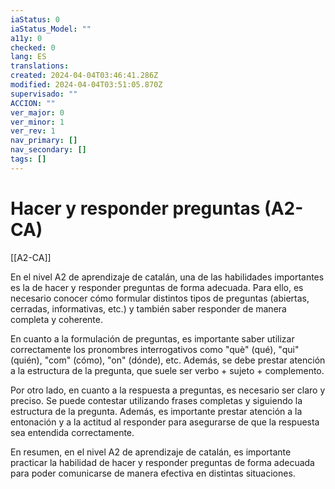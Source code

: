```yaml
---
iaStatus: 0
iaStatus_Model: ""
a11y: 0
checked: 0
lang: ES
translations: 
created: 2024-04-04T03:46:41.286Z
modified: 2024-04-04T03:51:05.870Z
supervisado: ""
ACCION: ""
ver_major: 0
ver_minor: 1
ver_rev: 1
nav_primary: []
nav_secondary: []
tags: []
---
```

# Hacer y responder preguntas (A2-CA)

[[A2-CA]]

En el nivel A2 de aprendizaje de catalán, una de las habilidades importantes es la de hacer y responder preguntas de forma adecuada. Para ello, es necesario conocer cómo formular distintos tipos de preguntas (abiertas, cerradas, informativas, etc.) y también saber responder de manera completa y coherente.

En cuanto a la formulación de preguntas, es importante saber utilizar correctamente los pronombres interrogativos como "què" (qué), "qui" (quién), "com" (cómo), "on" (dónde), etc. Además, se debe prestar atención a la estructura de la pregunta, que suele ser verbo + sujeto + complemento.

Por otro lado, en cuanto a la respuesta a preguntas, es necesario ser claro y preciso. Se puede contestar utilizando frases completas y siguiendo la estructura de la pregunta. Además, es importante prestar atención a la entonación y a la actitud al responder para asegurarse de que la respuesta sea entendida correctamente.

En resumen, en el nivel A2 de aprendizaje de catalán, es importante practicar la habilidad de hacer y responder preguntas de forma adecuada para poder comunicarse de manera efectiva en distintas situaciones.
